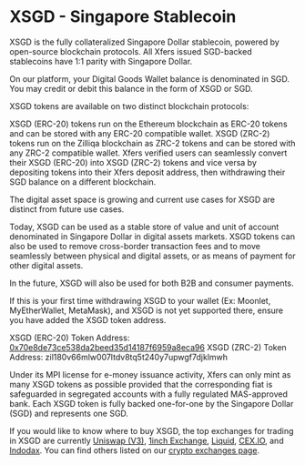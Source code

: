 # XSGD - Singapore Stablecoin

XSGD is the fully collateralized Singapore Dollar stablecoin, powered by open-source blockchain protocols. All Xfers issued SGD-backed stablecoins have 1:1 parity with Singapore Dollar.

On our platform, your Digital Goods Wallet balance is denominated in SGD. You may credit or debit this balance in the form of XSGD or SGD.

XSGD tokens are available on two distinct blockchain protocols:

XSGD \(ERC-20\) tokens run on the Ethereum blockchain as ERC-20 tokens and can be stored with any ERC-20 compatible wallet. XSGD \(ZRC-2\) tokens run on the Zilliqa blockchain as ZRC-2 tokens and can be stored with any ZRC-2 compatible wallet. Xfers verified users can seamlessly convert their XSGD \(ERC-20\) into XSGD \(ZRC-2\) tokens and vice versa by depositing tokens into their Xfers deposit address, then withdrawing their SGD balance on a different blockchain.

The digital asset space is growing and current use cases for XSGD are distinct from future use cases.

Today, XSGD can be used as a stable store of value and unit of account denominated in Singapore Dollar in digital assets markets. XSGD tokens can also be used to remove cross-border transaction fees and to move seamlessly between physical and digital assets, or as means of payment for other digital assets.

In the future, XSGD will also be used for both B2B and consumer payments.

If this is your first time withdrawing XSGD to your wallet \(Ex: Moonlet, MyEtherWallet, MetaMask\), and XSGD is not yet supported there, ensure you have added the XSGD token address.

XSGD \(ERC-20\) Token Address: [ 0x70e8de73ce538da2beed35d14187f6959a8eca96](https://etherscan.io/address/0x70e8de73ce538da2beed35d14187f6959a8eca96) XSGD \(ZRC-2\) Token Address: zil180v66mlw007ltdv8tq5t240y7upwgf7djklmwh

Under its MPI license for e-money issuance activity, Xfers can only mint as many XSGD tokens as possible provided that the corresponding fiat is safeguarded in segregated accounts with a fully regulated MAS-approved bank. Each XSGD token is fully backed one-for-one by the Singapore Dollar \(SGD\) and represents one SGD.

If you would like to know where to buy XSGD, the top exchanges for trading in XSGD are currently [Uniswap \(V3\)](https://coinmarketcap.com/exchanges/uniswap-v3/), [1inch Exchange](https://coinmarketcap.com/exchanges/1inch-exchange/), [Liquid](https://coinmarketcap.com/exchanges/liquid/), [CEX.IO](https://coinmarketcap.com/exchanges/cex-io/), and [Indodax](https://coinmarketcap.com/exchanges/indodax/). You can find others listed on our [crypto exchanges page](https://coinmarketcap.com/rankings/exchanges/).



